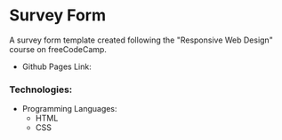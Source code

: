 # Survey Form
A survey form template created following the "Responsive Web Design" course on freeCodeCamp.
* Github Pages Link:

### Technologies:
* Programming Languages:
  * HTML
  * CSS